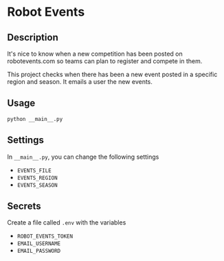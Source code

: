 # Robot Events

## Description

It's nice to know when a new competition has been posted on robotevents.com so teams can plan to register and compete in them.

This project checks when there has been a new event posted in a specific region and season. It emails a user the new events.

## Usage

````
python __main__.py
````

## Settings

In `__main__.py`, you can change the following settings
- `EVENTS_FILE`
- `EVENTS_REGION`
- `EVENTS_SEASON`

## Secrets

Create a file called `.env` with the variables
- `ROBOT_EVENTS_TOKEN`
- `EMAIL_USERNAME`
- `EMAIL_PASSWORD`

